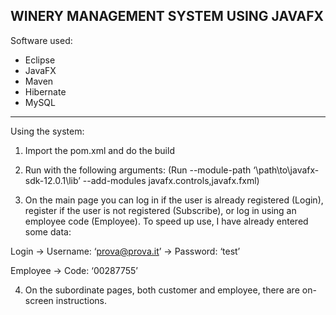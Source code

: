 WINERY MANAGEMENT SYSTEM USING JAVAFX
-------------------------------------------------

Software used:

- Eclipse
- JavaFX
- Maven
- Hibernate
- MySQL

-------------------------------------------------
Using the system:
1) Import the pom.xml and do the build
2) Run with the following arguments:
(Run --module-path ‘\path\to\javafx-sdk-12.0.1\lib’ --add-modules javafx.controls,javafx.fxml)

3) On the main page you can log in if the user is already registered (Login), register if the user is not registered (Subscribe),
or log in using an employee code (Employee).
To speed up use, I have already entered some data:

Login
-> Username: ‘prova@prova.it’
-> Password: ‘test’

Employee
-> Code: ‘00287755’

4) On the subordinate pages, both customer and employee, there are on-screen instructions.
